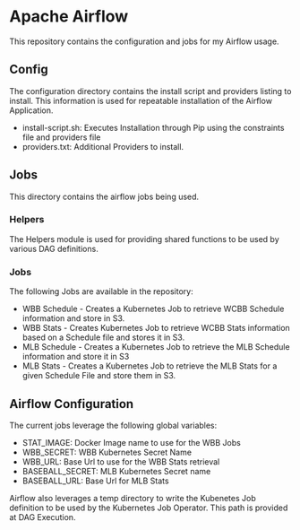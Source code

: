 # Apache Airflow

This repository contains the configuration and jobs for my Airflow usage.

## Config

The configuration directory contains the install script and providers listing to install. This information is used for repeatable installation of the Airflow Application.

* install-script.sh:  Executes Installation through Pip using the constraints file and providers file
* providers.txt: Additional Providers to install.

## Jobs

This directory contains the airflow jobs being used.

### Helpers

The Helpers module is used for providing shared functions to be used by various DAG definitions.

### Jobs

The following Jobs are available in the repository:

* WBB Schedule - Creates a Kubernetes Job to retrieve WCBB Schedule information and store in S3.
* WBB Stats - Creates Kubernetes Job to retrieve WCBB Stats information based on a Schedule file and stores it in S3.
* MLB Schedule - Creates a Kubernetes Job to retrieve the MLB Schedule information and store it in S3
* MLB Stats - Creates a Kubernetes Job to retrieve the MLB Stats for a given Schedule File and store them in S3.

## Airflow Configuration

The current jobs leverage the following global variables:

* STAT_IMAGE: Docker Image name to use for the WBB Jobs
* WBB_SECRET: WBB Kubernetes Secret Name
* WBB_URL: Base Url to use for the WBB Stats retrieval
* BASEBALL_SECRET: MLB Kubernetes Secret name
* BASEBALL_URL: Base Url for MLB Stats

Airflow also leverages a temp directory to write the Kubenetes Job definition to be used by the Kubernetes Job Operator. 
This path is provided at DAG Execution.

